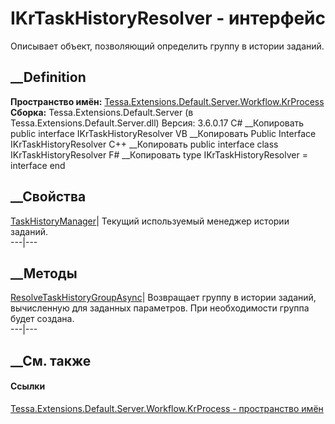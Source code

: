 # IKrTaskHistoryResolver - интерфейс
Описывает объект, позволяющий определить группу в истории заданий.
## __Definition
 **Пространство имён:**
[Tessa.Extensions.Default.Server.Workflow.KrProcess](N_Tessa_Extensions_Default_Server_Workflow_KrProcess.htm)  
 **Сборка:** Tessa.Extensions.Default.Server (в
Tessa.Extensions.Default.Server.dll) Версия: 3.6.0.17
C# __Копировать
     public interface IKrTaskHistoryResolver
VB __Копировать
     Public Interface IKrTaskHistoryResolver
C++ __Копировать
     public interface class IKrTaskHistoryResolver
F# __Копировать
     type IKrTaskHistoryResolver = interface end
##  __Свойства
[TaskHistoryManager](P_Tessa_Extensions_Default_Server_Workflow_KrProcess_IKrTaskHistoryResolver_TaskHistoryManager.htm)|
Текущий используемый менеджер истории заданий.  
---|---  
## __Методы
[ResolveTaskHistoryGroupAsync](M_Tessa_Extensions_Default_Server_Workflow_KrProcess_IKrTaskHistoryResolver_ResolveTaskHistoryGroupAsync.htm)|
Возвращает группу в истории заданий, вычисленную для заданных параметров. При
необходимости группа будет создана.  
---|---  
## __См. также
#### Ссылки
[Tessa.Extensions.Default.Server.Workflow.KrProcess - пространство
имён](N_Tessa_Extensions_Default_Server_Workflow_KrProcess.htm)
